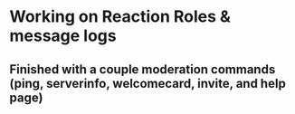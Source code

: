 # Working on Reaction Roles & message logs
## Finished with a couple moderation commands (ping, serverinfo, welcomecard, invite, and help page)
